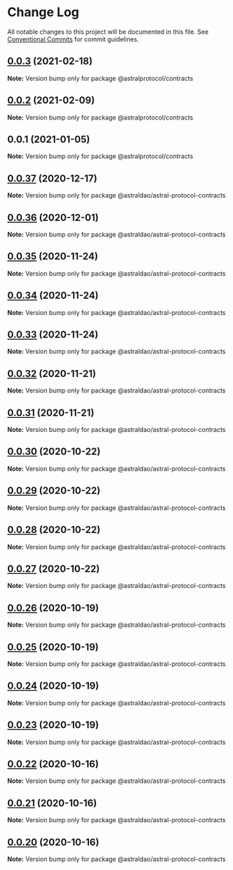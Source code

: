 # Change Log

All notable changes to this project will be documented in this file.
See [Conventional Commits](https://conventionalcommits.org) for commit guidelines.

## [0.0.3](https://github.com/AstralProtocol/astralprotocol/compare/@astralprotocol/contracts@0.0.2...@astralprotocol/contracts@0.0.3) (2021-02-18)

**Note:** Version bump only for package @astralprotocol/contracts





## [0.0.2](https://github.com/AstralProtocol/astralprotocol/compare/@astralprotocol/contracts@0.0.1...@astralprotocol/contracts@0.0.2) (2021-02-09)

**Note:** Version bump only for package @astralprotocol/contracts





## 0.0.1 (2021-01-05)

**Note:** Version bump only for package @astralprotocol/contracts





## [0.0.37](https://github.com/astralDAO/astralprotocol/compare/@astraldao/astral-protocol-contracts@0.0.36...@astraldao/astral-protocol-contracts@0.0.37) (2020-12-17)

**Note:** Version bump only for package @astraldao/astral-protocol-contracts





## [0.0.36](https://github.com/astralDAO/astralprotocol/compare/@astraldao/astral-protocol-contracts@0.0.35...@astraldao/astral-protocol-contracts@0.0.36) (2020-12-01)

**Note:** Version bump only for package @astraldao/astral-protocol-contracts





## [0.0.35](https://github.com/astralDAO/astralprotocol/compare/@astraldao/astral-protocol-contracts@0.0.34...@astraldao/astral-protocol-contracts@0.0.35) (2020-11-24)

**Note:** Version bump only for package @astraldao/astral-protocol-contracts





## [0.0.34](https://github.com/astralDAO/astralprotocol/compare/@astraldao/astral-protocol-contracts@0.0.33...@astraldao/astral-protocol-contracts@0.0.34) (2020-11-24)

**Note:** Version bump only for package @astraldao/astral-protocol-contracts





## [0.0.33](https://github.com/astralDAO/astralprotocol/compare/@astraldao/astral-protocol-contracts@0.0.32...@astraldao/astral-protocol-contracts@0.0.33) (2020-11-24)

**Note:** Version bump only for package @astraldao/astral-protocol-contracts





## [0.0.32](https://github.com/astralDAO/astralprotocol/compare/@astraldao/astral-protocol-contracts@0.0.31...@astraldao/astral-protocol-contracts@0.0.32) (2020-11-21)

**Note:** Version bump only for package @astraldao/astral-protocol-contracts





## [0.0.31](https://github.com/astralDAO/astralprotocol/compare/@astraldao/astral-protocol-contracts@0.0.30...@astraldao/astral-protocol-contracts@0.0.31) (2020-11-21)

**Note:** Version bump only for package @astraldao/astral-protocol-contracts





## [0.0.30](https://github.com/astralDAO/astralprotocol/compare/@astraldao/astral-protocol-contracts@0.0.29...@astraldao/astral-protocol-contracts@0.0.30) (2020-10-22)

**Note:** Version bump only for package @astraldao/astral-protocol-contracts





## [0.0.29](https://github.com/astralDAO/astralprotocol/compare/@astraldao/astral-protocol-contracts@0.0.28...@astraldao/astral-protocol-contracts@0.0.29) (2020-10-22)

**Note:** Version bump only for package @astraldao/astral-protocol-contracts





## [0.0.28](https://github.com/astralDAO/astralprotocol/compare/@astraldao/astral-protocol-contracts@0.0.27...@astraldao/astral-protocol-contracts@0.0.28) (2020-10-22)

**Note:** Version bump only for package @astraldao/astral-protocol-contracts





## [0.0.27](https://github.com/astralDAO/astralprotocol/compare/@astraldao/astral-protocol-contracts@0.0.26...@astraldao/astral-protocol-contracts@0.0.27) (2020-10-22)

**Note:** Version bump only for package @astraldao/astral-protocol-contracts





## [0.0.26](https://github.com/astralDAO/astralprotocol/compare/@astraldao/astral-protocol-contracts@0.0.25...@astraldao/astral-protocol-contracts@0.0.26) (2020-10-19)

**Note:** Version bump only for package @astraldao/astral-protocol-contracts





## [0.0.25](https://github.com/astralDAO/astralprotocol/compare/@astraldao/astral-protocol-contracts@0.0.24...@astraldao/astral-protocol-contracts@0.0.25) (2020-10-19)

**Note:** Version bump only for package @astraldao/astral-protocol-contracts





## [0.0.24](https://github.com/astralDAO/astralprotocol/compare/@astraldao/astral-protocol-contracts@0.0.23...@astraldao/astral-protocol-contracts@0.0.24) (2020-10-19)

**Note:** Version bump only for package @astraldao/astral-protocol-contracts





## [0.0.23](https://github.com/astralDAO/astralprotocol/compare/@astraldao/astral-protocol-contracts@0.0.22...@astraldao/astral-protocol-contracts@0.0.23) (2020-10-19)

**Note:** Version bump only for package @astraldao/astral-protocol-contracts





## [0.0.22](https://github.com/astralDAO/astralprotocol/compare/@astraldao/astral-protocol-contracts@0.0.21...@astraldao/astral-protocol-contracts@0.0.22) (2020-10-16)

**Note:** Version bump only for package @astraldao/astral-protocol-contracts





## [0.0.21](https://github.com/astralDAO/astralprotocol/compare/@astraldao/astral-protocol-contracts@0.0.20...@astraldao/astral-protocol-contracts@0.0.21) (2020-10-16)

**Note:** Version bump only for package @astraldao/astral-protocol-contracts





## [0.0.20](https://github.com/astralDAO/astralprotocol/compare/@astraldao/astral-protocol-contracts@0.0.19...@astraldao/astral-protocol-contracts@0.0.20) (2020-10-16)

**Note:** Version bump only for package @astraldao/astral-protocol-contracts
